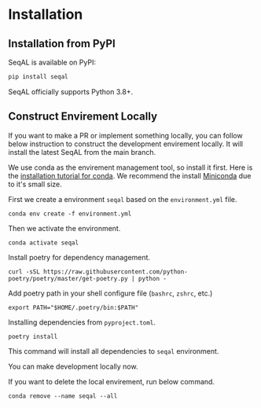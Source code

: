 # Installation

## Installation from PyPI

SeqAL is available on PyPI:

```bash
pip install seqal
```

SeqAL officially supports Python 3.8+.

## Construct Envirement Locally

If you want to make a PR or implement something locally, you can follow below instruction to construct the development envirement locally. It will install the latest SeqAL from the main branch.

We use conda as the envirement management tool, so install it first. Here is the [installation tutorial for conda](https://docs.conda.io/projects/conda/en/latest/user-guide/install/index.html#installing-conda-on-a-system-that-has-other-python-installations-or-packages). We recommend the install [Miniconda](https://docs.conda.io/en/latest/miniconda.html#macos-installers) due to it's small size.


First we create a environment `seqal` based on the `environment.yml` file.

```
conda env create -f environment.yml
```

Then we activate the environment.

```
conda activate seqal
```

Install poetry for dependency management.

```
curl -sSL https://raw.githubusercontent.com/python-poetry/poetry/master/get-poetry.py | python -
```

Add poetry path in your shell configure file (`bashrc`, `zshrc`, etc.)
```
export PATH="$HOME/.poetry/bin:$PATH"
```

Installing dependencies from `pyproject.toml`.

```
poetry install
```

This command will install all dependencies to `seqal` environment.

You can make development locally now.

If you want to delete the local envirement, run below command.
```
conda remove --name seqal --all
```
